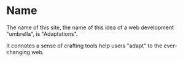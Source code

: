 # Name

The name of this site, the name of this idea of a web development "umbrella", is "Adaptations".

It connotes a sense of crafting tools help users "adapt" to the ever-changing web.
